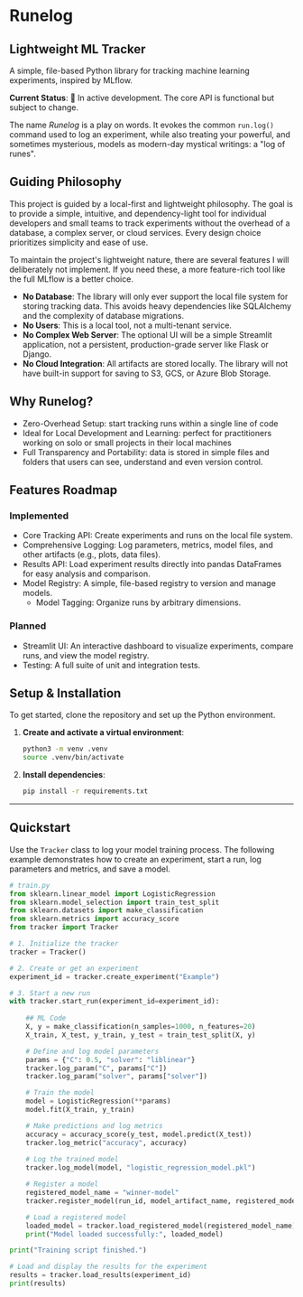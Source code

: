 # Runelog
## Lightweight ML Tracker

A simple, file-based Python library for tracking machine learning experiments, inspired by MLflow.

**Current Status**: 🚧 In active development. The core API is functional but subject to change.

The name *Runelog* is a play on words. It evokes the common `run.log()` command used to log an experiment, while also treating your powerful, and sometimes mysterious, models as modern-day mystical writings: a "log of runes".

## Guiding Philosophy

This project is guided by a local-first and lightweight philosophy. The goal is to provide a simple, intuitive, and dependency-light tool for individual developers and small teams to track experiments without the overhead of a database, a complex server, or cloud services. Every design choice prioritizes simplicity and ease of use.

To maintain the project's lightweight nature, there are several features I will deliberately not implement. If you need these, a more feature-rich tool like the full MLflow is a better choice.

- **No Database**: The library will only ever support the local file system for storing tracking data. This avoids heavy dependencies like SQLAlchemy and the complexity of database migrations.
- **No Users**: This is a local tool, not a multi-tenant service.
- **No Complex Web Server**: The optional UI will be a simple Streamlit application, not a persistent, production-grade server like Flask or Django.
- **No Cloud Integration**: All artifacts are stored locally. The library will not have built-in support for saving to S3, GCS, or Azure Blob Storage.

## Why Runelog?

- Zero-Overhead Setup: start tracking runs within a single line of code
- Ideal for Local Development and Learning: perfect for practitioners working on solo or small projects in their local machines
- Full Transparency and Portability: data is stored in simple files and folders that users can see, understand and even version control.

## Features Roadmap

### Implemented
- Core Tracking API: Create experiments and runs on the local file system.
- Comprehensive Logging: Log parameters, metrics, model files, and other artifacts (e.g., plots, data files).
- Results API: Load experiment results directly into pandas DataFrames for easy analysis and comparison.
- Model Registry: A simple, file-based registry to version and manage models.
    - Model Tagging: Organize runs by arbitrary dimensions.

### Planned 

- Streamlit UI: An interactive dashboard to visualize experiments, compare runs, and view the model registry.
- Testing: A full suite of unit and integration tests.


## Setup & Installation

To get started, clone the repository and set up the Python environment.

1.  **Create and activate a virtual environment**:

    ```bash
    python3 -m venv .venv
    source .venv/bin/activate
    ```

2.  **Install dependencies**:

    ```bash
    pip install -r requirements.txt
    ```

-----

## Quickstart

Use the `Tracker` class to log your model training process. The following example demonstrates how to create an experiment, start a run, log parameters and metrics, and save a model.

```python
# train.py
from sklearn.linear_model import LogisticRegression
from sklearn.model_selection import train_test_split
from sklearn.datasets import make_classification
from sklearn.metrics import accuracy_score
from tracker import Tracker

# 1. Initialize the tracker
tracker = Tracker()

# 2. Create or get an experiment
experiment_id = tracker.create_experiment("Example")

# 3. Start a new run
with tracker.start_run(experiment_id=experiment_id):
    
    ## ML Code
    X, y = make_classification(n_samples=1000, n_features=20)
    X_train, X_test, y_train, y_test = train_test_split(X, y)

    # Define and log model parameters
    params = {"C": 0.5, "solver": "liblinear"}
    tracker.log_param("C", params["C"])
    tracker.log_param("solver", params["solver"])

    # Train the model
    model = LogisticRegression(**params)
    model.fit(X_train, y_train)

    # Make predictions and log metrics
    accuracy = accuracy_score(y_test, model.predict(X_test))
    tracker.log_metric("accuracy", accuracy)
    
    # Log the trained model
    tracker.log_model(model, "logistic_regression_model.pkl")

    # Register a model
    registered_model_name = "winner-model"
    tracker.register_model(run_id, model_artifact_name, registered_model_name)

    # Load a registered model
    loaded_model = tracker.load_registered_model(registered_model_name)
    print("Model loaded successfully:", loaded_model)

print("Training script finished.")

# Load and display the results for the experiment
results = tracker.load_results(experiment_id)
print(results)
```